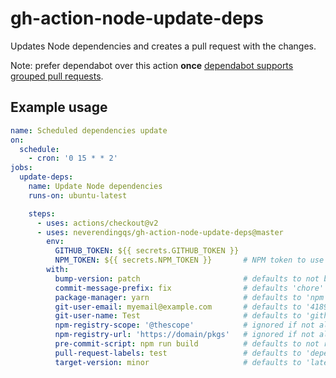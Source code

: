 # gh-action-node-update-deps

Updates Node dependencies and creates a pull request with the changes.

Note: prefer dependabot over this action **once** [dependabot supports grouped pull requests](https://github.com/dependabot/feedback/issues/5).

## Example usage

```yaml
name: Scheduled dependencies update
on:
  schedule:
    - cron: '0 15 * * 2'
jobs:
  update-deps:
    name: Update Node dependencies
    runs-on: ubuntu-latest

    steps:
      - uses: actions/checkout@v2
      - uses: neverendingqs/gh-action-node-update-deps@master
        env:
          GITHUB_TOKEN: ${{ secrets.GITHUB_TOKEN }}
          NPM_TOKEN: ${{ secrets.NPM_TOKEN }}       # NPM token to use when `npm-registry-*` configs are set
        with:
          bump-version: patch                       # defaults to not bumping the package version
          commit-message-prefix: fix                # defaults 'chore'
          package-manager: yarn                     # defaults to 'npm'
          git-user-email: myemail@example.com       # defaults to '41898282+github-actions[bot]@users.noreply.github.com'
          git-user-name: Test                       # defaults to 'github-actions[bot]'
          npm-registry-scope: '@thescope'           # ignored if not all `npm-registry-*` configs are set
          npm-registry-url: 'https://domain/pkgs'   # ignored if not all `npm-registry-*` configs are set
          pre-commit-script: npm run build          # defaults to not running anything
          pull-request-labels: test                 # defaults to 'dependencies'
          target-version: minor                     # defaults to 'latest'
```
